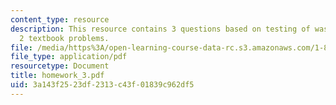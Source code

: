 ```yaml
---
content_type: resource
description: This resource contains 3 questions based on testing of wastewater, and
  2 textbook problems.
file: /media/https%3A/open-learning-course-data-rc.s3.amazonaws.com/1-85-water-and-wastewater-treatment-engineering-spring-2006/3a143f2523df2313c43f01839c962df5_homework_3.pdf
file_type: application/pdf
resourcetype: Document
title: homework_3.pdf
uid: 3a143f25-23df-2313-c43f-01839c962df5
---
```

